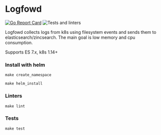 # Logfowd

[![Go Report Card](https://goreportcard.com/badge/github.com/soulgarden/logfowd)](https://goreportcard.com/report/github.com/soulgarden/logfowd)
![Tests and linters](https://github.com/soulgarden/logfowd/actions/workflows/main.yml/badge.svg)

Logfowd collects logs from k8s using filesystem events and sends them to elasticsearch/zincsearch. The main goal is low memory and cpu consumption.

Supports ES 7.x, k8s 1.14+

### Install with helm
    make create_namespace

    make helm_install

### Linters

    make lint

### Tests

    make test
